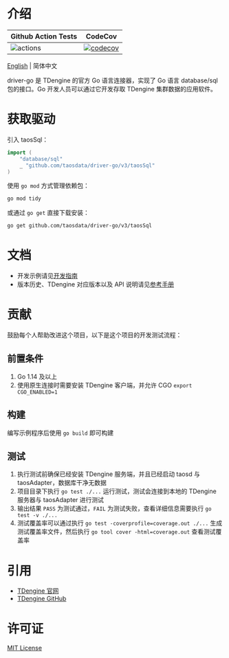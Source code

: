 # 介绍

| Github Action Tests                                                                  | CodeCov                                                                                                                           |
|--------------------------------------------------------------------------------------|-----------------------------------------------------------------------------------------------------------------------------------|
| ![actions](https://github.com/taosdata/driver-go/actions/workflows/go.yml/badge.svg) | [![codecov](https://codecov.io/gh/taosdata/driver-go/graph/badge.svg?token=70E8APPMKR)](https://codecov.io/gh/taosdata/driver-go) |

[English](README.md) | 简体中文

driver-go 是 TDengine 的官方 Go 语言连接器，实现了 Go 语言 database/sql 包的接口。Go 开发人员可以通过它开发存取 TDengine
集群数据的应用软件。

# 获取驱动

引入 taosSql：

```go
import (
    "database/sql"
    _ "github.com/taosdata/driver-go/v3/taosSql"
)
```

使用 `go mod` 方式管理依赖包：

```sh
go mod tidy
```

或通过 `go get` 直接下载安装：

```sh
go get github.com/taosdata/driver-go/v3/taosSql
```

# 文档

- 开发示例请见[开发指南](https://docs.taosdata.com/develop/)
- 版本历史、TDengine 对应版本以及 API 说明请见[参考手册](https://docs.taosdata.com/reference/connector/go/)

# 贡献

鼓励每个人帮助改进这个项目，以下是这个项目的开发测试流程：

## 前置条件

1. Go 1.14 及以上
2. 使用原生连接时需要安装 TDengine 客户端，并允许 CGO `export CGO_ENABLED=1`

## 构建

编写示例程序后使用 `go build` 即可构建

## 测试

1. 执行测试前确保已经安装 TDengine 服务端，并且已经启动 taosd 与 taosAdapter，数据库干净无数据
2. 项目目录下执行 `go test ./...` 运行测试，测试会连接到本地的 TDengine 服务器与 taosAdapter 进行测试
3. 输出结果 `PASS` 为测试通过，`FAIL` 为测试失败，查看详细信息需要执行 `go test -v ./...`
4. 测试覆盖率可以通过执行 `go test -coverprofile=coverage.out ./...` 生成测试覆盖率文件，然后执行
   `go tool cover -html=coverage.out` 查看测试覆盖率

# 引用

- [TDengine 官网](https://www.taosdata.com/)
- [TDengine GitHub](https://github.com/taosdata/TDengine)

# 许可证

[MIT License](./LICENSE)

